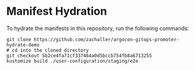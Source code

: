 # Manifest Hydration

To hydrate the manifests in this repository, run the following commands:

```shell
git clone https://github.com/zachaller/argocon-gitops-promoter-hydrate-demo
# cd into the cloned directory
git checkout 5b2ce4fa71cf337464a0d5bccb754fb8a6713255
kustomize build ./user-configuration/staging/e2e
```
